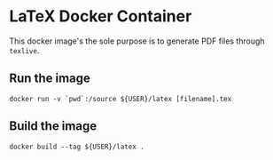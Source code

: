 LaTeX Docker Container
======================

This docker image's the sole purpose is to generate PDF files through `texlive`. 

Run the image
-------------

```
docker run -v `pwd`:/source ${USER}/latex [filename].tex
```

Build the image
---------------
```
docker build --tag ${USER}/latex .
```

